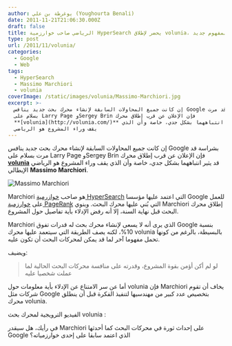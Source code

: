 ```yaml
---
author: يوغرطة بن علي (Youghourta Benali)
date: 2011-11-21T21:06:30.000Z
draft: false
title: الرياضي صاحب خوارزمية HyperSearch يحضر لإطلاق volunia، محرك بحث بمفهوم جديد
type: post
url: /2011/11/volunia/
categories:
  - Google
  - Web
tags:
  - HyperSearch
  - Massimo Marchiori
  - volunia
coverImage: /static/images/volunia/Massimo-Marchiori.jpg
excerpt: >-
  إن كانت جميع المحاولات السابقة لإنشاء محرك بحث جديد ينافس Google بشراسة قد مرت
  بسلام على Larry Page وSergey Brin فإن الإعلان عن قرب إطلاق محرك
  **[volunia](http://volunia.com/)** قد يثير انتباههما بشكل جدي، خاصة وأن الذي
  يقف وراء المشروع هو الرياضي
---
```

إن كانت جميع المحاولات السابقة لإنشاء محرك بحث جديد ينافس Google بشراسة قد مرت بسلام على Larry Page وSergey Brin فإن الإعلان عن قرب إطلاق محرك **[volunia](http://volunia.com/)** قد يثير انتباههما بشكل جدي، خاصة وأن الذي يقف وراء المشروع هو الرياضي الإيطالي **Massimo Marchiori**.

![Massimo Marchiori](/static/images/volunia/Massimo-Marchiori.jpg)

Marchiori هو صاحب [خوازرمية HyperSearch](http://www.w3.org/People/Massimo/papers/WWW6/) التي اعتمد عليها مؤسسا Google للعمل على [خوارزمية PageRank](http://ilpubs.stanford.edu:8090/422/1/1999-66.pdf) التي بُني عليها محرك البحث. وينوي Marchiori إطلاق محرك البحث قبل نهاية السنة، إلا أنه رفض الإدلاء بأية تفاصيل حول المشروع.

Marchiori الذي يرى أنه لا يسعى لإنشاء محرك بحث له قدرات تفوق Google بنسبة 10%، لكنه يصف الطريقة التي سيتعمد عليها محرك volunia بالبسيطة، بالرغم من كونها تحمل مفهوما آخر لما قد يمكن لمحركات البحث أن تكون عليه.

ويضيف:

> لو لم أكن أؤمن بقوة المشروع، وقدرته على منافسة محركات البحث الحالية لما عملت شخصيا عليه

أما عن سر الامتناع عن الإدلاء بأية معلومات حول volunia فإن Marchiori يخاف أن تقوم شركات مثل Google بتخصيص عدد كبير من مهندسيها لتنفيذ الفكرة قبل أن ينطلق محرك volunia.

الفيديو الترويجية لمحرك بحث volunia :

في رأيك، هل سيقدر Marchiori على إحداث ثورة في محركات البحث كما أحدثها Google الذي اعتمد سابقا على إحدى خوارزمياته؟
